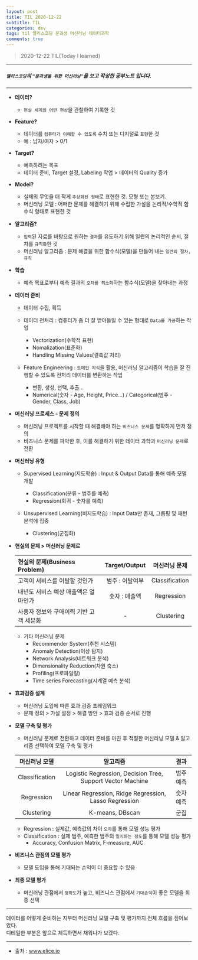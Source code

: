 ```yaml
---
layout: post
title: TIL 2020-12-22 
subtitle: TIL 
categories: dev
tags: til 앨리스코딩 문과생 머신러닝 데이터과학 
comments: true
---
```



> 2020-12-22 TIL(Today I learned)
---

##### `앨리스코딩`의 `"문과생을 위한 머신러닝"`을 보고 작성한 공부노트 입니다.
---

* __데이터?__
  - `현실 세계의 어떤 현상`을 관찰하여 기록한 것
 
* __Feature?__
  - 데이터를 `컴퓨터가 이해할 수 있도록` 수치 또는 디지털로 `표현`한 것
  - 예 : 남자/여자 > 0/1
 
* __Target?__
  - 예측하려는 목표
  - 데이터 준비, Target 설정, Labeling 작업 > 데이터의 Quality 증가
 
* __Model?__
  - 실제의 무엇을 더 작게 `추상화된 형태`로 표현한 것. 모형 또는 본보기.
  - 머신러닝 모델 : 어떠한 문제를 해결하기 위해 수립한 가설을 논리적/수학적 함수식 형태로 표현한 것
 
* __알고리즘?__
  - `입력`된 자료를 바탕으로 원하는 `결과`를 유도하기 위해 일련의 논리적인 순서, 절차를 `규칙화`한 것
  - 머신러닝 알고리즘 : 문제 해결을 위한 함수식(모델)을 만들어 내는 `일련의 절차, 규칙`
  
* __학습__
  - 예측 목표로부터 예측 결과의 `오차를 최소화`하는 함수식(모델)을 찾아내는 과정

* __데이터 준비__
  - 데이터 수집, 획득
  
  - 데이터 전처리 : 컴퓨터가 좀 더 잘 받아들일 수 있는 형태로  `Data를 가공`하는 작업
    + Vectorization(수학적 표현)
    + Nomalization(표준화)
    + Handling Missing Values(결측값 처리)
    
  - Feature Engineering : `도메인 지식`을 활용, 머신러닝 알고리즘이 학습을 잘 진행할 수 있도록 전처리 데이터를 변환하는 작업
    + 변환, 생성, 선택, 추출...
    + Numerical(숫자 - Age, Height, Price...) / Categorical(범주 - Gender, Class, Job)
     
* __머신러닝 프로세스 - 문제 정의__
  - 머신러닝 프로젝트를 시작할 때 해결해야 하는 `비즈니스 문제`를 명확하게 먼저 정의
  - 비즈니스 문제를 파악한 후, 이를 해결하기 위한 데이터 과학과 `머신러닝 문제`로 전환
 
* __머신러닝 유형__
  - Supervised Learning(지도학습) : Input & Output Data를 통해 예측 모델 개발
    + Classification(분류 - 범주를 예측) 
    + Regression(회귀 - 숫자를 예측)
    
  - Unsupervised Learning(비지도학습) : Input Data만 존재, 그룹핑 및 패턴 분석에 집중
    + Clustering(군집화)
    
* __현실의 문제 > 머신러닝 문제로__  

  |  현실의 문제(Business Problem) | Target/Output | 머신러닝 문제 | 
  |  :--- | :---: | :---: |
  | 고객이 서비스를 이탈할 것인가 | 범주 : 이탈여부 |  Classification |
  | 내년도 서비스 예상 매출액은 얼마인가 | 숫자 : 매출액 | Regression |
  | 사용자 정보와 구매이력 기반 고객 세분화 | - | Clustering |
  
  - 기타 머신러닝 문제 
    + Recommender System(추천 시스템)
    + Anomaly Detection(이상 탐지)
    + Network Analysis(네트워크 분석)
    + Dimensionality Reduction(차원 축소)
    + Profiling(프로파일링)
    + Time series Forecasting(시계열 예측 분석)
    
* __효과검증 설계__
  - 머신러닝 도입에 따른 효과 검증 프레임워크
  - 문제 정의 > 가설 설정 > 해결 방안 > 효과 검증 순서로 진행
  
* __모델 구축 및 평가__
  - 머신러닝 문제로 전환하고 데이터 준비를 마친 후 적절한 머신러닝 모델 & 알고리즘 선택하여 모델 구축 및 평가  
  
  |  머신러닝 모델 | 알고리즘 | 결과 |  
  |  :---: | :---: | :---: |  
  | Classification | Logistic Regression, Decision Tree, Support Vector Machine | 범주 예측 |  
  | Regression | Linear Regression, Ridge Regression, Lasso Regression | 숫자 예측 |  
  | Clustering | K-means, DBscan | 군집 |  
 
  - Regression : 실제값, 예측값의 차이 `오차`를 통해 모델 성능 평가
  - Classification : 실제 범주, 예측한 범주의 `일치하는 정도`를 통해 모델 성능 평가 
    + Accuracy, Confusion Matrix, F-measure, AUC

* __비즈니스 관점의 모델 평가__
  - 모델 도입을 통해 기대되는 손익이 더 중요할 수 있음

* __최종 모델 평가__
  - 머신러닝 관점에서 `정확도`가 높고, 비즈니스 관점에서 `기대손익`이 좋은 모델을 최종 선택
 
 
---
 
데이터를 어떻게 준비하는 지부터 머신러닝 모델 구축 및 평가까지 전체 흐름을 짚어보았다.  
디테일한 부분은 앞으로 체득하면서 채워나가 보겠다.
 
---
* 출처 : www.elice.io
